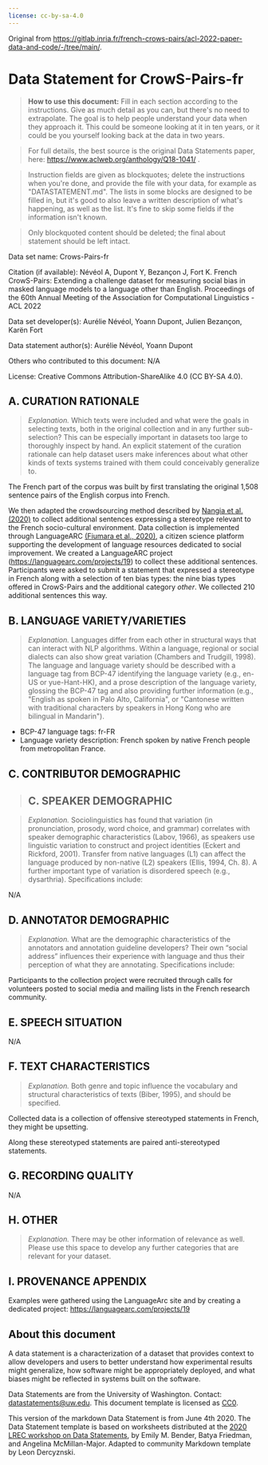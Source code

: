 ```yaml
---
license: cc-by-sa-4.0
---
```


Original from https://gitlab.inria.fr/french-crows-pairs/acl-2022-paper-data-and-code/-/tree/main/.

# Data Statement for CrowS-Pairs-fr

> **How to use this document:**
> Fill in each section according to the instructions. Give as much detail as you can, but there's no need to extrapolate. The goal is to help people understand your data when they approach it. This could be someone looking at it in ten years, or it could be you yourself looking back at the data in two years.

> For full details, the best source is the original Data Statements paper, here: https://www.aclweb.org/anthology/Q18-1041/ .

> Instruction fields are given as blockquotes; delete the instructions when you're done, and provide the file with your data, for example as "DATASTATEMENT.md". The lists in some blocks are designed to be filled in, but it's good to also leave a written description of what's happening, as well as the list. It's fine to skip some fields if the information isn't known.

> Only blockquoted content should be deleted; the final about statement should be left intact.

Data set name: Crows-Pairs-fr

Citation (if available): Névéol A, Dupont Y, Bezançon J, Fort K. French CrowS-Pairs: Extending a challenge dataset for measuring social bias in masked language models to a language other than English. Proceedings of the 60th Annual Meeting of the Association for Computational Linguistics - ACL 2022

Data set developer(s): Aurélie Névéol, Yoann Dupont, Julien Bezançon, Karën Fort

Data statement author(s): Aurélie Névéol, Yoann Dupont

Others who contributed to this document: N/A

License: Creative Commons Attribution-ShareAlike 4.0 (CC BY-SA 4.0).

## A. CURATION RATIONALE 

> *Explanation.* Which texts were included and what were the goals in selecting texts, both in the original collection and in any further sub-selection? This can be especially important in datasets too large to thoroughly inspect by hand. An explicit statement of the curation rationale can help dataset users make inferences about what other kinds of texts systems trained with them could conceivably generalize to.

The French part of the corpus was built by first translating the original 1,508 sentence pairs of the English corpus into French.

We then adapted the crowdsourcing method described by [Nangia et al. (2020)](https://arxiv.org/pdf/2010.00133) to collect additional sentences expressing a stereotype relevant to the French socio-cultural environment. Data collection is implemented through LanguageARC [(Fiumara et al., 2020)](https://www.aclweb.org/anthology/2020.cllrd-1.1.pdf), a citizen science platform supporting the development of language resources dedicated to social improvement. We created a LanguageARC project (https://languagearc.com/projects/19) to collect these additional sentences. Participants were asked to submit a statement that expressed a stereotype in French along with a selection of ten bias types: the nine bias types offered in CrowS-Pairs and the additional category _other_. We collected 210 additional sentences this way.

## B. LANGUAGE VARIETY/VARIETIES

> *Explanation.* Languages differ from each other in structural ways that can interact with NLP algorithms. Within a language, regional or social dialects can also show great variation (Chambers and Trudgill, 1998). The language and language variety should be described with a language tag from BCP-47 identifying the language variety (e.g., en-US or yue-Hant-HK), and a prose description of the language variety, glossing the BCP-47 tag and also providing further information (e.g., "English as spoken in Palo Alto, California", or "Cantonese written with traditional characters by speakers in Hong Kong who are bilingual in Mandarin").

* BCP-47 language tags: fr-FR
* Language variety description: French spoken by native French people from metropolitan France.

## C. CONTRIBUTOR DEMOGRAPHIC
> ## C. SPEAKER DEMOGRAPHIC

> *Explanation.* Sociolinguistics has found that variation (in pronunciation, prosody, word choice, and grammar) correlates with speaker demographic characteristics (Labov, 1966), as speakers use linguistic variation to construct and project identities (Eckert and Rickford, 2001). Transfer from native languages (L1) can affect the language produced by non-native (L2) speakers (Ellis, 1994, Ch. 8). A further important type of variation is disordered speech (e.g., dysarthria). Specifications include: 

N/A
 
## D. ANNOTATOR DEMOGRAPHIC

> *Explanation.* What are the demographic characteristics of the annotators and annotation guideline developers? Their own “social address” influences their experience with language and thus their perception of what they are annotating. Specifications include:

Participants to the collection project were recruited through calls for volunteers posted to social media and mailing lists in the French research community.


## E. SPEECH SITUATION

N/A

## F. TEXT CHARACTERISTICS

> *Explanation.* Both genre and topic influence the vocabulary and structural characteristics of texts (Biber, 1995), and should be specified.

Collected data is a collection of offensive stereotyped statements in French, they might be upsetting.

Along these stereotyped statements are paired anti-stereotyped statements.

## G. RECORDING QUALITY

N/A

## H. OTHER

> *Explanation.* There may be other information of relevance as well. Please use this space to develop any further categories that are relevant for your dataset. 

## I. PROVENANCE APPENDIX

Examples were gathered using the LanguageArc site and by creating a dedicated project: https://languagearc.com/projects/19


## About this document

A data statement is a characterization of a dataset that provides context to allow developers and users to better understand how experimental results might generalize, how software might be appropriately deployed, and what biases might be reflected in systems built on the software.

Data Statements are from the University of Washington. Contact: [datastatements@uw.edu](mailto:datastatements@uw.edu). This document template is licensed as [CC0](https://creativecommons.org/share-your-work/public-domain/cc0/).

This version of the markdown Data Statement is from June 4th 2020. The Data Statement template is based on worksheets distributed at the [2020 LREC workshop on Data Statements](https://sites.google.com/uw.edu/data-statements-for-nlp/), by Emily M. Bender, Batya Friedman, and Angelina McMillan-Major. Adapted to community Markdown template by Leon Dercyznski.

